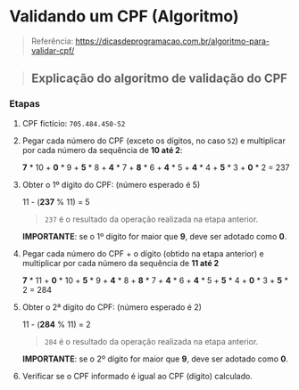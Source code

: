 #  Validando um CPF (Algoritmo)

> Referência: https://dicasdeprogramacao.com.br/algoritmo-para-validar-cpf/

> ## Explicação do algoritmo de validação do CPF

### Etapas

1. CPF fictício: `705.484.450-52`

2. Pegar cada número do CPF (exceto os dígitos, no caso `52`) e multiplicar por cada número da sequência de **10 até 2**:

    **7** * 10 + **0** * 9 + **5** * 8 + **4** * 7 + **8** * 6 + **4** * 5 + **4** * 4 + **5** * 3 + **0** * 2 = 237

3. Obter o 1º dígito do CPF: (número esperado é 5)

    11 - (**237** % 11) = 5

    > `237` é o resultado da operação realizada na etapa anterior.

    **IMPORTANTE**: se o 1º dígito for maior que **9**, deve ser adotado como **0**.

4. Pegar cada número do CPF + o dígito (obtido na etapa anterior) e multiplicar por cada número da sequência de **11 até 2**

    **7** * 11 + **0** * 10 + **5** * 9 + **4** * 8 + **8** * 7 + **4** * 6 + **4** * 5 + **5** * 4 + **0** * 3 + **5** * 2 = 284

5. Obter o 2ª dígito do CPF: (número esperado é 2)

    11 - (**284** % 11) = 2

    > `284` é o resultado da operação realizada na etapa anterior.

    **IMPORTANTE**: se o 2º dígito for maior que **9**, deve ser adotado como **0**.

5. Verificar se o CPF informado é igual ao CPF (dígito) calculado.

